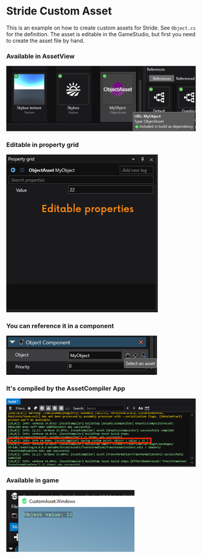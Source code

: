 # Stride Custom Asset

This is an example on how to create custom assets for Stride. See `Object.cs` for the definition. The asset is editable in the GameStudio, but first you need to create the asset file by hand.

### Available in AssetView
![](img/asset_view.png)

### Editable in property grid
![](img/asset_edit.png)

### You can reference it in a component
![](img/asset_component.png)

### It's compiled by the AssetCompiler App
![](img/asset_compile.png)

### Available in game
![](img/value_ingame.png)